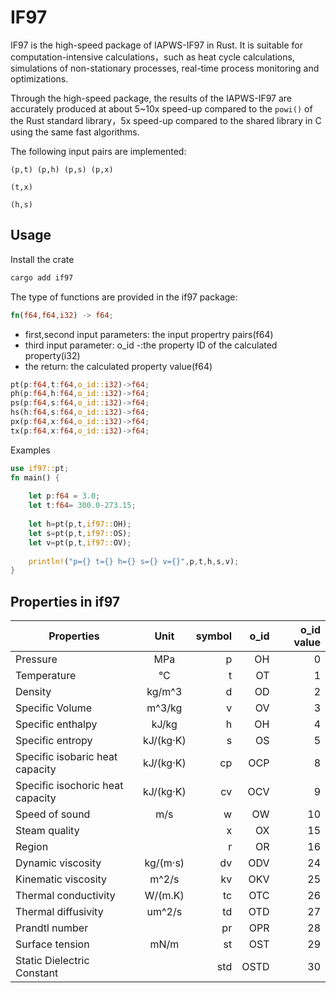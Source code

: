 # IF97

IF97 is the high-speed package of IAPWS-IF97 in Rust. It is suitable for computation-intensive calculations，such as heat cycle calculations, simulations of non-stationary processes, real-time process monitoring and optimizations.
 
Through the high-speed package, the results of the IAPWS-IF97 are accurately produced at about 5~10x speed-up compared to  the `powi()` of the Rust standard library，5x speed-up compared to  the shared library in C using the same fast algorithms.  

The following input pairs are implemented: 

```
(p,t) (p,h) (p,s) (p,x) 

(t,x) 

(h,s)  
```
## Usage

Install the crate

```bash
cargo add if97
```

The type of functions are provided in the if97 package:

```rust
fn(f64,f64,i32) -> f64;
``````

* first,second input parameters: the input propertry pairs(f64)
* third input parameter: o_id -:the property ID of the calculated property(i32)
* the return: the calculated property value(f64)

```rust
pt(p:f64,t:f64,o_id::i32)->f64;
ph(p:f64,h:f64,o_id::i32)->f64;
ps(p:f64,s:f64,o_id::i32)->f64;
hs(h:f64,s:f64,o_id::i32)->f64;
px(p:f64,x:f64,o_id::i32)->f64;
tx(p:f64,x:f64,o_id::i32)->f64;
```
Examples

```rust
use if97::pt;
fn main() {
    
    let p:f64 = 3.0;
    let t:f64= 300.0-273.15;
   
    let h=pt(p,t,if97::OH);
    let s=pt(p,t,if97::OS);
    let v=pt(p,t,if97::OV);
    
    println!("p={} t={} h={} s={} v={}",p,t,h,s,v);    
}
```
    
## Properties in if97

| Properties                            |    Unit     | symbol | o_id | o_id value | 
| ------------------------------------- | :---------: | ------:|-----:|-----------:|
| Pressure                              |     MPa     |      p |  OH  |   0        |
| Temperature                           |     °C      |      t |  OT  |   1        |
| Density                               |   kg/m^3    |      d |  OD  |   2        |
| Specific Volume                       |   m^3/kg    |      v |  OV  |   3        |
| Specific enthalpy                     |    kJ/kg    |      h |  OH  |   4        |
| Specific entropy                      |  kJ/(kg·K)  |      s |  OS  |   5        |
| Specific isobaric heat capacity       |  kJ/(kg·K)  |     cp | OCP  |   8        |
| Specific isochoric heat capacity      |  kJ/(kg·K)  |     cv | OCV  |   9        |
| Speed of sound                        |     m/s     |      w |  OW  |   10       |
| Steam quality                         |             |      x |  OX  |   15       |
| Region                                |             |      r |  OR  |   16       |
| Dynamic viscosity                     |  kg/(m·s)   |     dv |  ODV |   24       |
| Kinematic viscosity                   |    m^2/s    |     kv |  OKV |   25       |
| Thermal conductivity                  |   W/(m.K)   |     tc |  OTC |   26       |
| Thermal diffusivity                   |   um^2/s    |     td |  OTD |   27       |
| Prandtl number                        |             |     pr |  OPR |   28       |
| Surface tension                       |    mN/m     |     st |  OST |   29       |
| Static Dielectric Constant            |             |    std | OSTD |   30       | 

